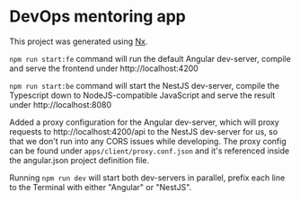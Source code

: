 

# DevOps mentoring app

This project was generated using [Nx](https://nx.dev).

`npm run start:fe` command will run the default Angular dev-server, compile and serve the frontend under http://localhost:4200

`npm run start:be` command will start the NestJS dev-server, compile the Typescript down to NodeJS-compatible JavaScript and serve the result under http://localhost:8080

Added a proxy configuration for the Angular dev-server, which will proxy requests to http://localhost:4200/api to the NestJS dev-server for us, so that we don't run into any CORS issues while developing. The proxy config can be found under `apps/client/proxy.conf.json` and it's referenced inside the angular.json project definition file.

Running `npm run dev` will start both dev-servers in parallel, prefix each line to the Terminal with either "Angular" or "NestJS".
